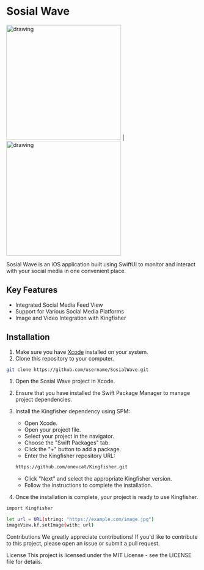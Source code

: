 # Sosial Wave

 <img src="https://github.com/jerrypm/sosialWave/assets/15967964/eb5e2f56-005b-4fc0-a3ed-19da7c250e79" alt="drawing" width="300"/> | <img src="https://github.com/jerrypm/sosialWave/assets/15967964/dcd7db4d-a4f3-493c-9fc9-ff14388edc02" alt="drawing" width="300"/>


Sosial Wave is an iOS application built using SwiftUI to monitor and interact with your social media in one convenient place.

## Key Features
- Integrated Social Media Feed View
- Support for Various Social Media Platforms
- Image and Video Integration with Kingfisher

## Installation
1. Make sure you have [Xcode](https://developer.apple.com/xcode/) installed on your system.
2. Clone this repository to your computer.

```bash
git clone https://github.com/username/SosialWave.git

```
1. Open the Sosial Wave project in Xcode.

2. Ensure that you have installed the Swift Package Manager to manage project dependencies.

3. Install the Kingfisher dependency using SPM:
   - Open Xcode.
   - Open your project file.
   - Select your project in the navigator.
   - Choose the "Swift Packages" tab.
   - Click the "+" button to add a package.
   - Enter the Kingfisher repository URL:
  
     
   ``` bash
   https://github.com/onevcat/Kingfisher.git
   ```
   - Click "Next" and select the appropriate Kingfisher version.
   - Follow the instructions to complete the installation.
   
4. Once the installation is complete, your project is ready to use Kingfisher.

```bash
import Kingfisher

let url = URL(string: "https://example.com/image.jpg")
imageView.kf.setImage(with: url)
```

Contributions
We greatly appreciate contributions! If you'd like to contribute to this project, please open an issue or submit a pull request.

License
This project is licensed under the MIT License - see the LICENSE file for details.
